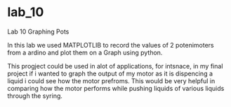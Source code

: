 # lab_10
Lab 10 Graphing Pots

In this lab we used MATPLOTLIB to record the values of 2 potenimoters from a ardino and plot them on a Graph using python. 

This progject could be used in alot of applications, for intsnace, in my final project if i wanted to graph the output of my motor as it is dispencing a liquid
i could see how the motor prefroms. This would be very helpful in comparing how the motor performs while pushing liquids of various liquids through the syring. 
